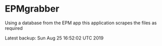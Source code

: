 # EPMgrabber
Using a database from the EPM app this application scrapes the files as required


Latest backup: Sun Aug 25 16:52:02 UTC 2019
